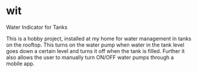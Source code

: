 # wit
Water Indicator for Tanks 


This is a hobby project, installed at my home for water management in tanks on the rooftop. This turns on the water pump when water in the tank level goes down a certain level and turns it off when the tank is filled. Further it also allows the user to manually turn ON/OFF water pumps through a mobile app.
